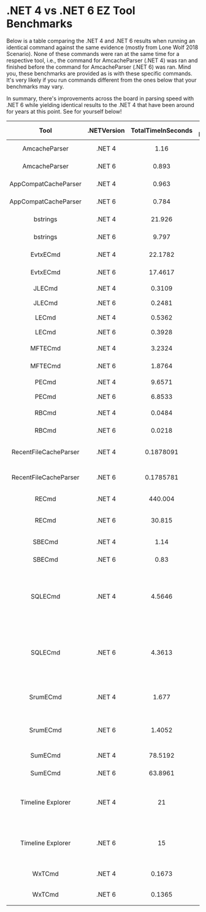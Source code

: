 # .NET 4 vs .NET 6 EZ Tool Benchmarks

Below is a table comparing the .NET 4 and .NET 6 results when running an identical command against the same evidence (mostly from Lone Wolf 2018 Scenario). None of these commands were ran at the same time for a respective tool, i.e., the command for AmcacheParser (.NET 4) was ran and finished before the command for AmcacheParser (.NET 6) was ran. Mind you, these benchmarks are provided as is with these specific commands. It's very likely if you run commands different from the ones below that your benchmarks may vary. 

In summary, there's improvements across the board in parsing speed with .NET 6 while yielding identical results to the .NET 4 that have been around for years at this point. See for yourself below!

| Tool | .NETVersion | TotalTimeInSeconds | % Improvement | ResultsIdentical? | Notes/Output | CommandUsed |
|:---:|:---:|:---:|:---:|:---:|:---:|:---:|
| AmcacheParser | .NET 4 | 1.16 |  | Yes | [2022-01-24 12:45:29.5551767   INF] Found 169 unassociated file entry and 123 program file entries (across   90 program entries) | `.\AmcacheParser.exe -f   "D:\KAPETrainingVM\LoneWolf2018KAPE\tout\E\Windows\AppCompat\Programs\Amcache.hve"   --csv "D:\KAPETrainingVM\LoneWolf2018KAPE\tout" --debug --mp -i` |
| AmcacheParser | .NET 6 | 0.893 | 29.90% |  | [2022-01-24 12:45:20.1363980   INF] Found 169 unassociated file entry and 123 program file entries (across   90 program entries) | `.\AmcacheParser.exe -f   "D:\KAPETrainingVM\LoneWolf2018KAPE\tout\E\Windows\AppCompat\Programs\Amcache.hve"   --csv "D:\KAPETrainingVM\LoneWolf2018KAPE\tout" --debug --mp -i` |
| AppCompatCacheParser | .NET 4 | 0.963 |  | Yes | [12:45:54.450 INF] Found 406   cache entries for Windows10Creators in ControlSet001 | `.\AppCompatCacheParser.exe -f   "D:\KAPETrainingVM\LoneWolf2018KAPE\tout\E\Windows\System32\config\SYSTEM"   --csv c:\temp\ --debug` |
| AppCompatCacheParser | .NET 6 | 0.784 | 22.83% | Yes | [12:45:50.245 INF] Found 406   cache entries for Windows10Creators in ControlSet001 | `.\AppCompatCacheParser.exe -f   "D:\KAPETrainingVM\LoneWolf2018KAPE\tout\E\Windows\System32\config\SYSTEM"   --csv c:\temp\ --debug` |
| bstrings | .NET 4 | 21.926 |  | Yes | Total across 828 files: Found   5,445 strings in 21.926 seconds. Average strings/sec: 60,119 | `.\bstrings.exe -d   "D:\KAPETrainingVM\LoneWolf2018KAPE\tout\E" -a --ls cloudy` |
| bstrings | .NET 6 | 9.797 | 123.80% | Yes | Total across 828 files: Found   5,445 strings in 9.797 seconds. Average strings/sec: 134,550 | `.\bstrings.exe -d   "D:\KAPETrainingVM\LoneWolf2018KAPE\tout\E" -a --ls cloudy` |
| EvtxECmd | .NET 4 | 22.1782 |  | Yes | [2022-01-26 15:49:38.9970845   INF] Processed 109 files in 22.1782 seconds | `.\EvtxECmd.exe -d   "D:\KAPETrainingVM\LoneWolf2018KAPE\tout\E\Windows\System32\winevt\logs"   --csv "D:\KAPETrainingVM\LoneWolf2018KAPE\tout\E" --debug` |
| EvtxECmd | .NET 6 | 17.4617 | 27.01% | Yes | [2022-01-26 15:52:15.4889506   INF] Processed 109 files in 17.4617 seconds | `.\EvtxECmd.exe -d   "D:\KAPETrainingVM\LoneWolf2018KAPE\tout\E\Windows\System32\winevt\logs"   --csv "D:\KAPETrainingVM\LoneWolf2018KAPE\tout\E" --debug` |
| JLECmd | .NET 4 | 0.3109 |  | Yes | Processed 16 out of 19 files in   0.3109 seconds | `.\JLECmd.exe -d   "D:\KAPETrainingVM\LoneWolf2018KAPE\tout\E\Users\jcloudy\AppData\Roaming\Microsoft\Windows\Recent\"   --mp --csv "D:\KAPETrainingVM\LoneWolf2018KAPE\tout"` |
| JLECmd | .NET 6 | 0.2481 | 25.31% | Yes | Processed 16 out of 19 files in   0.2481 seconds | `.\JLECmd.exe -d   "D:\KAPETrainingVM\LoneWolf2018KAPE\tout\E\Users\jcloudy\AppData\Roaming\Microsoft\Windows\Recent\"   --mp --csv "D:\KAPETrainingVM\LoneWolf2018KAPE\tout"` |
| LECmd | .NET 4 | 0.5362 |  | Yes | Processed 38 out of 38 files in   0.5362 seconds | `.\LECmd.exe -d   "D:\KAPETrainingVM\LoneWolf2018KAPE\tout\E\Users\jcloudy\AppData\Roaming\Microsoft\Windows\Recent\"   --mp --csv "D:\KAPETrainingVM\LoneWolf2018KAPE\tout"` |
| LECmd | .NET 6 | 0.3928 | 36.51% | Yes | Processed 38 out of 38 files in   0.3928 seconds | `.\LECmd.exe -d   "D:\KAPETrainingVM\LoneWolf2018KAPE\tout\E\Users\jcloudy\AppData\Roaming\Microsoft\Windows\Recent\"   --mp --csv "D:\KAPETrainingVM\LoneWolf2018KAPE\tout"` |
| MFTECmd | .NET 4 | 3.2324 |  | Yes | FILE records found: 144,425   (Free records: 3,075) File size: 144.2MB | `.\MFTECmd.exe -f   'D:\KAPETrainingVM\LoneWolf2018KAPE\tout\E\$MFT' --csv   "D:\KAPETrainingVM\LoneWolf2018KAPE\tout"` |
| MFTECmd | .NET 6 | 1.8764 | 72.27% | Yes | FILE records found: 144,425   (Free records: 3,075) File size: 144.2MB | `.\MFTECmd.exe -f   'D:\KAPETrainingVM\LoneWolf2018KAPE\tout\E\$MFT' --csv   "D:\KAPETrainingVM\LoneWolf2018KAPE\tout"` |
| PECmd | .NET 4 | 9.6571 |  | Yes | Processed 160 out of 161 files   in 9.6571 seconds | `.\PECmd.exe -d   "D:\KAPETrainingVM\LoneWolf2018KAPE\tout\E\Windows\prefetch\" --csv   "D:\KAPETrainingVM\LoneWolf2018KAPE\tout\E" --mp` |
| PECmd | .NET 6 | 6.8533 | 40.91% | Yes | Processed 160 out of 161 files   in 6.8533 seconds | `.\PECmd.exe -d   "D:\KAPETrainingVM\LoneWolf2018KAPE\tout\E\Windows\prefetch\" --csv   "D:\KAPETrainingVM\LoneWolf2018KAPE\tout\E" --mp` |
| RBCmd | .NET 4 | 0.0484 |  | Yes | [2022-01-24 12:49:32 INF]   Processed 5 out of 5 files in 0.0484 seconds | `.\RBCmd.exe -d   'D:\KAPETrainingVM\LoneWolf2018KAPE\tout\E\$Recycle.Bin\S-1-5-21-2734969515-1644526556-1039763013-1001'   --csv 'D:\KAPETrainingVM\LoneWolf2018KAPE\tout' --debug` |
| RBCmd | .NET 6 | 0.0218 | 122.02% | Yes | [2022-01-24 12:49:12 INF]   Processed 5 out of 5 files in 0.0218 seconds | `.\RBCmd.exe -d   'D:\KAPETrainingVM\LoneWolf2018KAPE\tout\E\$Recycle.Bin\S-1-5-21-2734969515-1644526556-1039763013-1001'   --csv 'D:\KAPETrainingVM\LoneWolf2018KAPE\tout' --debug` |
| RecentFileCacheParser | .NET 4 | 0.1878091 |  | Yes | Processed   D:\KAPETrainingVM\LoneWolf2018KAPE\tout\E\RecentFileCache.bcf in 0.1878091   seconds | `.\RecentFileCacheParser.exe -f   "D:\KAPETrainingVM\LoneWolf2018KAPE\tout\E\RecentFileCache.bcf"   --csv "D:\KAPETrainingVM\LoneWolf2018KAPE\tout\"` |
| RecentFileCacheParser | .NET 6 | 0.1785781 | 5.17% | Yes | Processed   D:\KAPETrainingVM\LoneWolf2018KAPE\tout\E\RecentFileCache.bcf in 0.1785781   seconds | `.\RecentFileCacheParser.exe -f   "D:\KAPETrainingVM\LoneWolf2018KAPE\tout\E\RecentFileCache.bcf"   --csv "D:\KAPETrainingVM\LoneWolf2018KAPE\tout\"` |
| RECmd | .NET 4 | 440.004 |  | Yes | Found 329 hits in 6 hives out of   19 files:      Total search time: 444.004 seconds | `.\RECmd.exe -d   "D:\KAPETrainingVM\LoneWolf2018KAPE\tout\E" --sa cloudy --debug` |
| RECmd | .NET 6 | 30.815 | 1327.89% | Yes | [2022-01-28 11:21:13.1275282   INF] Found 329 hits in 6 hives out of 19 files      [2022-01-28 11:21:13.1350230 INF] Total search time: 30.815 seconds | `.\RECmd.exe -d   "D:\KAPETrainingVM\LoneWolf2018KAPE\tout\E" --sa cloudy --debug` |
| SBECmd | .NET 4 | 1.14 |  | Yes | [15:42:28.452 INF] Processed 10   files in 1.14 seconds!      [15:42:28.453 INF] Total ShellBags found: 249 | `.\SBECmd.exe -d   "D:\KAPETrainingVM\LoneWolf2018KAPE\tout\E" --csv   "D:\KAPETrainingVM\LoneWolf2018KAPE\tout\E" --debug` |
| SBECmd | .NET 6 | 0.83 | 37.35% | Yes | [15:41:52.715 INF] Processed 10   files in 0.83 seconds!      [15:41:52.718 INF] Total ShellBags found: 249 | `.\SBECmd.exe -d   "D:\KAPETrainingVM\LoneWolf2018KAPE\tout\E" --csv   "D:\KAPETrainingVM\LoneWolf2018KAPE\tout\E" --debug` |
| SQLECmd | .NET 4 | 4.5646 |  | Yes | [2022-01-24 12:51:26 INF]   Processed 11 files in 4.5646 seconds            [16:45:11.232 INF] Energy Usage count:            8      [16:45:11.233 INF] Unknown 312 count:             12,332      [16:45:11.234 INF] Unknown D8F count:             0      [16:45:11.234 INF] App Resource Usage count:      15,055      [16:45:11.235 INF] Network Connection count:      201      [16:45:11.235 INF] Network Usage count:           2471      [16:45:11.236 INF] Push Notification count:       90 | `.\SQLECmd.exe -d   D:\KAPETrainingVM\LoneWolf2018KAPE\tout\E --hunt --csv   D:\KAPETrainingVM\LoneWolf2018KAPE\tout\E --debug` |
| SQLECmd | .NET 6 | 4.3613 | 4.66% | Yes | [2022-01-24 12:51:19 INF]   Processed 11 files in 4.3613 seconds            [16:45:21.320 INF] Energy Usage count:            8      [16:45:21.322 INF] Unknown 312 count:             12,332      [16:45:21.323 INF] Unknown D8F count:             0      [16:45:21.324 INF] App Resource Usage count:      15,055      [16:45:21.324 INF] Network Connection count:      201      [16:45:21.325 INF] Network Usage count:           2471      [16:45:21.325 INF] Push Notification count:       90 | `.\SQLECmd.exe -d   D:\KAPETrainingVM\LoneWolf2018KAPE\tout\E --hunt --csv   D:\KAPETrainingVM\LoneWolf2018KAPE\tout\E --debug` |
| SrumECmd | .NET 4 | 1.677 |  | Yes | [12:38:35.849 INF] Found 179,248   Client entries      [12:38:35.850 INF] Found 1,920,920 Client detail entries      [12:38:35.850 INF] Found 122,688 DNS entries      [12:38:35.851 INF] Found 13 Role entries | `.\SrumECmd.exe -d   "D:\KAPETrainingVM\LoneWolf2018KAPE\tout\E" --csv   "D:\KAPETrainingVM\LoneWolf2018KAPE\tout" --debug` |
| SrumECmd | .NET 6 | 1.4052 | 19.34% | Yes | [12:37:13.417 INF] Found 179,248   Client entries      [12:37:13.417 INF] Found 1,920,920 Client detail entries      [12:37:13.418 INF] Found 122,688 DNS entries      [12:37:13.419 INF] Found 13 Role entries | `.\SrumECmd.exe -d   "D:\KAPETrainingVM\LoneWolf2018KAPE\tout\E" --csv   "D:\KAPETrainingVM\LoneWolf2018KAPE\tout" --debug` |
| SumECmd | .NET 4 | 78.5192 |  | Yes | ActivityOperation entries found:   0      ActivityPackageId table does not exist!      Activity entries found: 0 | `.\SumECmd.exe -d   "D:\KAPETrainingVM\LoneWolf2018KAPE\tout\E\SUM" --csv   "D:\KAPETrainingVM\LoneWolf2018KAPE\tout\E\SUM" --debug` |
| SumECmd | .NET 6 | 63.8961 | 22.89% | Yes | ActivityOperation entries found:   0      ActivityPackageId table does not exist!      Activity entries found: 0 | `.\SumECmd.exe -d   "D:\KAPETrainingVM\LoneWolf2018KAPE\tout\E\SUM" --csv   "D:\KAPETrainingVM\LoneWolf2018KAPE\tout\E\SUM" --debug` |
| Timeline Explorer | .NET 4 | 21 |  | Yes | 2022-01-24 20:29:09.8649 \| INFO   \| Loading 'C:\EventTranscriptDB\523202navicat.csv'...      2022-01-24 20:29:30.2012 \| INFO \| Found plugin with description 'Generic   CSV/TSV plugin. Adds Tag and Line number columns when loading the file' | 1gb CSV generated from   EventTranscript.DB SQLECmd Query |
| Timeline Explorer | .NET 6 | 15 | 40.00% | Yes | 2022-01-25 01:28:27   [Information]: Loading   "C:\EventTranscriptDB\523202navicat.csv"...      2022-01-25 01:28:42 [Information]: Found plugin with description   "Generic CSV/TSV plugin. Adds Tag and Line number columns when loading   the file" | 1gb CSV generated from   EventTranscript.DB SQLECmd Query |
| WxTCmd | .NET 4 | 0.1673 |  | Yes | Processing complete in 0.1673   seconds | `.\WxTCmd.exe -f   'D:\KAPETrainingVM\LoneWolf2018KAPE\tout\E\Users\jcloudy\AppData\Local\ConnectedDevicesPlatform\b5e4e06f22924dca\ActivitiesCache.db'   --csv 'D:\KAPETrainingVM\LoneWolf2018KAPE\tout\E'` |
| WxTCmd | .NET 6 | 0.1365 | 22.56% | Yes | Processing complete in 0.1365   seconds | `.\WxTCmd.exe -f   'D:\KAPETrainingVM\LoneWolf2018KAPE\tout\E\Users\jcloudy\AppData\Local\ConnectedDevicesPlatform\b5e4e06f22924dca\ActivitiesCache.db'   --csv 'D:\KAPETrainingVM\LoneWolf2018KAPE\tout\E'` |
